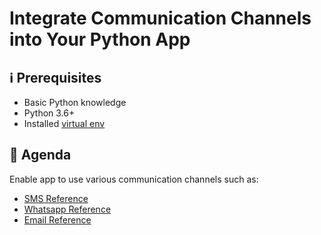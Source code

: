 # Integrate Communication Channels into Your Python App

## ℹ️ Prerequisites
- Basic Python knowledge 
- Python 3.6+ <br>
- Installed [virtual env](https://pypi.org/project/virtualenv/)

## 🚀 Agenda
Enable app to use various communication channels such as:
- [SMS Reference](https://www.infobip.com/docs/api#channels/sms)
- [Whatsapp Reference](https://www.infobip.com/docs/api#channels/whatsapp)
- [Email Reference](https://www.infobip.com/docs/api#channels/email)
